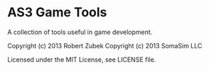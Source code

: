 AS3 Game Tools
==============

A collection of tools useful in game development.


Copyright (c) 2013 Robert Zubek
Copyright (c) 2013 SomaSim LLC

Licensed under the MIT License, see LICENSE file.



